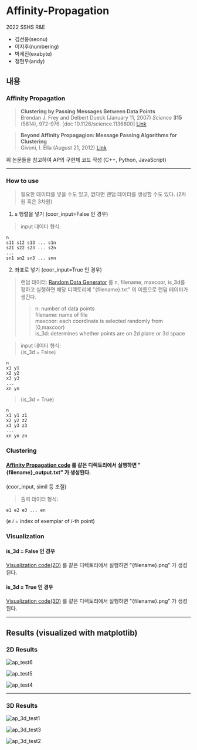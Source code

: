 Affinity-Propagation
========
2022 SSHS R&E 

* 김선웅(seonu)
* 이지후(numbering)
* 박세진(exabyte)
* 정현우(andy)


내용
--------

### Affinity Propagation
> __Clustering by Passing Messages Between Data Points__  
  Brendan J. Frey and Delbert Dueck (January 11, 2007)
 _Science_ __315__ (5814), 972-976. [doi: 10.1126/science.1136800] [Link](http://utstat.toronto.edu/reid/sta414/frey-affinity.pdf)

> __Beyond Affinity Propagagion: Message Passing Algorithms for Clustering__  
  Givoni, I. Ella (August 21, 2012)
  [Link](https://hdl.handle.net/1807/32721)


위 논문들을 참고하여 AP의 구현체 코드 작성 (C++, Python, JavaScript)

- - -



### How to use
> 필요한 데이터를 넣을 수도 있고, 없다면 랜덤 데이터를 생성할 수도 있다. (2차원 혹은 3차원) 
1. s 행렬을 넣기 (coor_input=False 인 경우)
>input 데이터 형식:  
```    
n  
s11 s12 s13 ... s1n
s21 s22 s23 ... s2n 
...  
sn1 sn2 sn3 ... snn
```
2. 좌표로 넣기 (coor_input=True 인 경우)
>랜덤 데이터: [Random Data Generator](https://github.com/rne-sshs/Affinity-Propagation/blob/main/test/AP-Generator_andy.py) 를 n, filename, maxcoor, is_3d를 정하고 실행하면 해당 디렉토리에 "{filename}.txt" 의 이름으로 랜덤 테이터가 생긴다.
>    > n: number of data points  
filename: name of file  
maxcoor: each coordinate is selected randomly from [0,maxcoor)  
is_3d: determines whether points are on 2d plane or 3d space  



>input 데이터 형식:  
(is_3d = False)
```    
n  
x1 y1  
x2 y2  
x3 y3  
...  
xn yn
```
> (is_3d = True)
```    
n  
x1 y1 z1  
x2 y2 z2  
x3 y3 z3  
...  
xn yn zn  
```

### Clustering

#### [Affinity Propagation code](https://github.com/rne-sshs/Affinity-Propagation/blob/main/src/python/AffinityPropagation_andy.py) 를 같은 디렉토리에서 실행하면 "{filename}_output.txt" 가 생성된다.  
(coor_input, simil 등 조절)

>출력 데이터 형식:  
```    
e1 e2 e3 ... en
```
(e _i_ = index of exemplar of _i_-th point)
### Visualization

#### is_3d = False 인 경우
[Visualization code(2D)](https://github.com/rne-sshs/Affinity-Propagation/blob/main/src/python/VisualAffinityPropagation_andy.py) 를 같은 디렉토리에서 실행하면 "{filename}.png" 가 생성된다.
#### is_3d = True 인 경우
[Visualization code(3D)](https://github.com/rne-sshs/Affinity-Propagation/blob/main/src/python/VisualAffinityPropagation3D_andy.py) 를 같은 디렉토리에서 실행하면 "{filename}.png" 가 생성된다.
 - - -

## Results (visualized with matplotlib)

### 2D Results
![ap_test6](https://user-images.githubusercontent.com/89206053/170421893-2c4a8747-5aec-4850-a9ff-caab929c888d.png)

![ap_test5](https://user-images.githubusercontent.com/89206053/170421632-f709bcc7-3aa3-4d2c-ba5b-fe9166cffd93.png)

![ap_test4](https://user-images.githubusercontent.com/89206053/170420856-b8dab248-9d7c-4ac3-8356-f416f82c19c0.png)

- - -
### 3D Results 
![ap_3d_test1](https://user-images.githubusercontent.com/89206053/170478790-81ce0a07-73b3-4fac-9d15-d08cc15be26d.png)  

![ap_3d_test3](https://user-images.githubusercontent.com/89206053/170483712-9bf1f657-26f1-43e0-8f9a-bae6b222166b.png)

![ap_3d_test2](https://user-images.githubusercontent.com/89206053/170478445-b28facf7-7780-4fa6-9768-419370620f03.png)